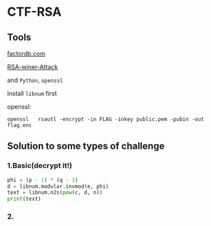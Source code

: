 # CTF-RSA
## Tools
[factordb.com](http://factordb.com/index.php)

[RSA-winer-Attack](https://github.com/pablocelayes/rsa-wiener-attack)

and `Python`,  `openssl`

Install `libnum` first

openssl:

`openssl   rsautl -encrypt -in FLAG -inkey public.pem -pubin -out flag.enc`

## Solution to some types of challenge
### 1.Basic(decrypt it!)
```python
phi = (p - 1) * (q - 1)
d = libnum.modular.invmod(e, phi)
text = libnum.n2s(pow(c, d, n)) 
print(text)  
```
### 2.
